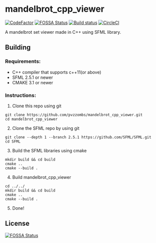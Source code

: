 # mandelbrot_cpp_viewer
[![CodeFactor](https://www.codefactor.io/repository/github/pvzzombs/mandelbrot_cpp_viewer/badge/main)](https://www.codefactor.io/repository/github/pvzzombs/mandelbrot_cpp_viewer/overview/main)  [![FOSSA Status](https://app.fossa.com/api/projects/git%2Bgithub.com%2Fpvzzombs%2Fmandelbrot_cpp_viewer.svg?type=shield)](https://app.fossa.com/projects/git%2Bgithub.com%2Fpvzzombs%2Fmandelbrot_cpp_viewer?ref=badge_shield) [![Build status](https://ci.appveyor.com/api/projects/status/7927cvh177pyo3l6?svg=true)](https://ci.appveyor.com/project/pvzzombs/mandelbrot-cpp-viewer) [![CircleCI](https://circleci.com/gh/pvzzombs/mandelbrot_cpp_viewer.svg?style=svg)](https://circleci.com/gh/pvzzombs/mandelbrot_cpp_viewer)  

A mandelbrot set viewer made in C++ using SFML library. 

## Building
### Requirements:  
* C++ compiler that supports c++11(or above)
* SFML 2.5.1 or newer
* CMAKE 3.1 or newer

### Instructions:  
1. Clone this repo using git  
```
git clone https://github.com/pvzzombs/mandelbrot_cpp_viewer.git
cd mandelbrot_cpp_viewer
```
2. Clone the SFML repo by using git  
```
git clone --depth 1 --branch 2.5.1 https://github.com/SFML/SFML.git
cd SFML
```
3. Build the SFML libraries using cmake  
```
mkdir build && cd build
cmake .. 
cmake --build .
```
4. Build mandelbrot_cpp_viewer  
```
cd ../../
mkdir build && cd build
cmake ..
cmake --build .
```
5. Done!  
## License
[![FOSSA Status](https://app.fossa.com/api/projects/git%2Bgithub.com%2Fpvzzombs%2Fmandelbrot_cpp_viewer.svg?type=large)](https://app.fossa.com/projects/git%2Bgithub.com%2Fpvzzombs%2Fmandelbrot_cpp_viewer?ref=badge_large)